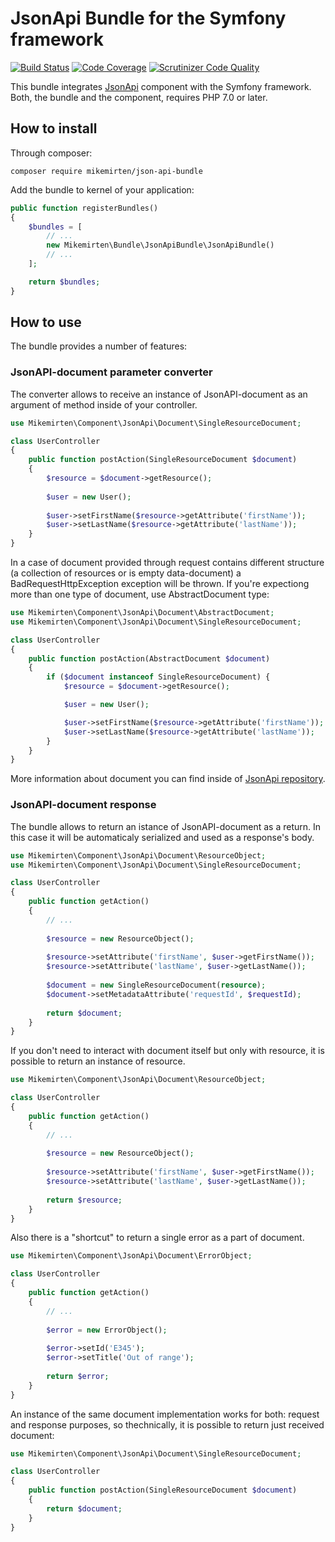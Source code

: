 # JsonApi Bundle for the Symfony framework

[![Build Status](https://scrutinizer-ci.com/g/mikemirten/JsonApi-Bundle/badges/build.png?b=master)](https://scrutinizer-ci.com/g/mikemirten/JsonApi-Bundle/build-status/master)
[![Code Coverage](https://scrutinizer-ci.com/g/mikemirten/JsonApi-Bundle/badges/coverage.png?b=master)](https://scrutinizer-ci.com/g/mikemirten/JsonApi-Bundle/?branch=master)
[![Scrutinizer Code Quality](https://scrutinizer-ci.com/g/mikemirten/JsonApi-Bundle/badges/quality-score.png?b=master)](https://scrutinizer-ci.com/g/mikemirten/JsonApi-Bundle/?branch=master)

This bundle integrates [JsonApi](https://github.com/mikemirten/JsonApi) component with the Symfony framework.
Both, the bundle and the component, requires PHP 7.0 or later.

## How to install
Through composer:

```composer require mikemirten/json-api-bundle```

Add the bundle to kernel of your application:
```php
public function registerBundles()
{
    $bundles = [
        // ...
        new Mikemirten\Bundle\JsonApiBundle\JsonApiBundle()
        // ...
    ];

    return $bundles;
}
```

## How to use
The bundle provides a number of features:

### JsonAPI-document parameter converter
The converter allows to receive an instance of JsonAPI-document as an argument of method inside of your controller.

```php
use Mikemirten\Component\JsonApi\Document\SingleResourceDocument;

class UserController
{
    public function postAction(SingleResourceDocument $document)
    {
        $resource = $document->getResource();
        
        $user = new User();
        
        $user->setFirstName($resource->getAttribute('firstName'));
        $user->setLastName($resource->getAttribute('lastName'));
    }
}
```

In a case of document provided through request contains different structure (a collection of resources or is empty data-document) a BadRequestHttpException exception will be thrown. If you're expectiong more than one type of document, use AbstractDocument type:

```php
use Mikemirten\Component\JsonApi\Document\AbstractDocument;
use Mikemirten\Component\JsonApi\Document\SingleResourceDocument;

class UserController
{
    public function postAction(AbstractDocument $document)
    {
        if ($document instanceof SingleResourceDocument) {
            $resource = $document->getResource();

            $user = new User();

            $user->setFirstName($resource->getAttribute('firstName'));
            $user->setLastName($resource->getAttribute('lastName'));
        }
    }
}
```

More information about document you can find inside of [JsonApi repository](https://github.com/mikemirten/JsonApi).

### JsonAPI-document response
The bundle allows to return an istance of JsonAPI-document as a return. In this case it will be automaticaly serialized and used as a response's body.

```php
use Mikemirten\Component\JsonApi\Document\ResourceObject;
use Mikemirten\Component\JsonApi\Document\SingleResourceDocument;

class UserController
{
    public function getAction()
    {
        // ...
        
        $resource = new ResourceObject();
        
        $resource->setAttribute('firstName', $user->getFirstName());
        $resource->setAttribute('lastName', $user->getLastName());
    
        $document = new SingleResourceDocument(resource);
        $document->setMetadataAttribute('requestId', $requestId);
        
        return $document;
    }
}
```

If you don't need to interact with document itself but only with resource, it is possible to return an instance of resource.

```php
use Mikemirten\Component\JsonApi\Document\ResourceObject;

class UserController
{
    public function getAction()
    {
        // ...
        
        $resource = new ResourceObject();
        
        $resource->setAttribute('firstName', $user->getFirstName());
        $resource->setAttribute('lastName', $user->getLastName());
        
        return $resource;
    }
}
```

Also there is a "shortcut" to return a single error as a part of document.

```php
use Mikemirten\Component\JsonApi\Document\ErrorObject;

class UserController
{
    public function getAction()
    {
        // ...
        
        $error = new ErrorObject();
        
        $error->setId('E345');
        $error->setTitle('Out of range');
        
        return $error;
    }
}
```

An instance of the same document implementation works for both: request and response purposes, so thechnically, it is possible to return just received document:
```php
use Mikemirten\Component\JsonApi\Document\SingleResourceDocument;

class UserController
{
    public function postAction(SingleResourceDocument $document)
    {
        return $document;
    }
}
```
